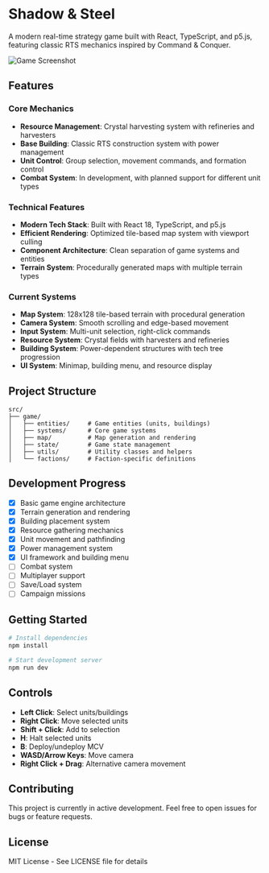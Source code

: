 # Shadow & Steel

A modern real-time strategy game built with React, TypeScript, and p5.js, featuring classic RTS mechanics inspired by Command & Conquer.

![Game Screenshot]()

## Features

### Core Mechanics
- **Resource Management**: Crystal harvesting system with refineries and harvesters
- **Base Building**: Classic RTS construction system with power management
- **Unit Control**: Group selection, movement commands, and formation control
- **Combat System**: In development, with planned support for different unit types

### Technical Features
- **Modern Tech Stack**: Built with React 18, TypeScript, and p5.js
- **Efficient Rendering**: Optimized tile-based map system with viewport culling
- **Component Architecture**: Clean separation of game systems and entities
- **Terrain System**: Procedurally generated maps with multiple terrain types

### Current Systems
- **Map System**: 128x128 tile-based terrain with procedural generation
- **Camera System**: Smooth scrolling and edge-based movement
- **Input System**: Multi-unit selection, right-click commands
- **Resource System**: Crystal fields with harvesters and refineries
- **Building System**: Power-dependent structures with tech tree progression
- **UI System**: Minimap, building menu, and resource display

## Project Structure

```
src/
├── game/
│   ├── entities/     # Game entities (units, buildings)
│   ├── systems/      # Core game systems
│   ├── map/          # Map generation and rendering
│   ├── state/        # Game state management
│   ├── utils/        # Utility classes and helpers
│   └── factions/     # Faction-specific definitions
```

## Development Progress

- [x] Basic game engine architecture
- [x] Terrain generation and rendering
- [x] Building placement system
- [x] Resource gathering mechanics
- [x] Unit movement and pathfinding
- [x] Power management system
- [x] UI framework and building menu
- [ ] Combat system
- [ ] Multiplayer support
- [ ] Save/Load system
- [ ] Campaign missions

## Getting Started

```bash
# Install dependencies
npm install

# Start development server
npm run dev
```

## Controls

- **Left Click**: Select units/buildings
- **Right Click**: Move selected units
- **Shift + Click**: Add to selection
- **H**: Halt selected units
- **B**: Deploy/undeploy MCV
- **WASD/Arrow Keys**: Move camera
- **Right Click + Drag**: Alternative camera movement

## Contributing

This project is currently in active development. Feel free to open issues for bugs or feature requests.

## License

MIT License - See LICENSE file for details